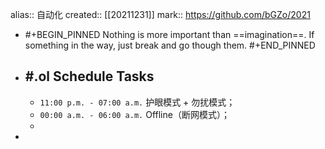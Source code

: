 alias:: 自动化
created:: [[20211231]]
mark:: https://github.com/bGZo/2021
- #+BEGIN_PINNED
  Nothing is more important than ==imagination==. If something in the way, just break and go though them.
  #+END_PINNED
- ## #.ol Schedule Tasks
  - `11:00 p.m. - 07:00 a.m.` 护眼模式 + 勿扰模式；
  - `00:00 a.m. - 06:00 a.m.` Offline（断网模式）；
  -
-
